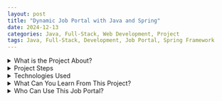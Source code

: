```yaml
---
layout: post
title: "Dynamic Job Portal with Java and Spring"
date: 2024-12-13
categories: Java, Full-Stack, Web Development, Project
tags: Java, Full-Stack, Development, Job Portal, Spring Framework
---
```


<details>
<summary> What is the Project About?</summary>
<div>
<ul>
  <li>This project aims to create a dynamic job portal website that connects job seekers and recruiters.</li>
  <li>Recruiters can post job opportunities, manage applications, and view dashboards.</li>
  <li>Job seekers can search, filter, and apply for jobs, enhancing the user experience.</li>
  <li>Developed with Java, Spring Framework, and Thymeleaf for frontend rendering.</li>
  <li>Focused on security, personalized dashboards, and efficient user interface design.</li>
</ul>
</div>
</details>

<details>
<summary> Project Steps</summary>
<div>
<pre>
** Steps:**

1. **Start**
2. **User Registration/Login**
    - **Step 1:** Recruiter or Job Candidate navigates to the login or registration page.
    - **Step 2:** The user enters credentials or creates a new account.
    
    **Recruiter Dashboard**﻿ 
    - **Step 3:** Recruiter logs in and accesses their dashboard.
    - **Step 4:** Recruiter posts new jobs by filling out the job form.
    - **Step 5:** View and manage existing job postings.
    - **Step 6:** Update recruiter profile as needed.
    
1. **Job Candidate Dashboard**
    - **Step 7:** Job candidate logs in and accesses their dashboard.
    - **Step 8:** Candidate edits and updates their profile information.
    - **Step 9:** Candidate searches for jobs using filters such as employment type and date posted.
    - **Step 10:** Candidate applies for selected jobs.
    
2. **Database Interaction**
    - **Step 11:** System stores and retrieves data, including user profiles, job postings, and applications.
3. **End**
</pre>
</div>
</details>

<details>
<summary> Technologies Used</summary>
<div>
<ul>
  <li>Java</li>
  <li>Spring Framework</li>
  <li>Thymeleaf for Frontend Rendering</li>
  <li>Database Integration (MySQL)</li>
  <li>Spring Security for Authentication</li>
</ul>
</div>
</details>

<details>
<summary> What Can You Learn From This Project?</summary>
<div>
<ul>
  <li>Building a full-stack web application using Java and Spring.</li>
  <li>Integrating frontend with Thymeleaf templating engine.</li>
  <li>Implementing user authentication and authorization.</li>
  <li>Working with databases to manage user data, job postings, and applications.</li>
  <li>Designing user-friendly interfaces for both recruiters and job seekers.</li>
</ul>
</div>
</details>

<details>
<summary> Who Can Use This Job Portal?</summary>
<div>
<ul>
  <li>Recruiters looking to post job openings and manage applications.</li>
  <li>Job seekers who are searching for and applying to jobs.</li>
  <li>Companies and startups looking for a simple, effective recruitment tool.</li>
</ul>
</div>
</details>
